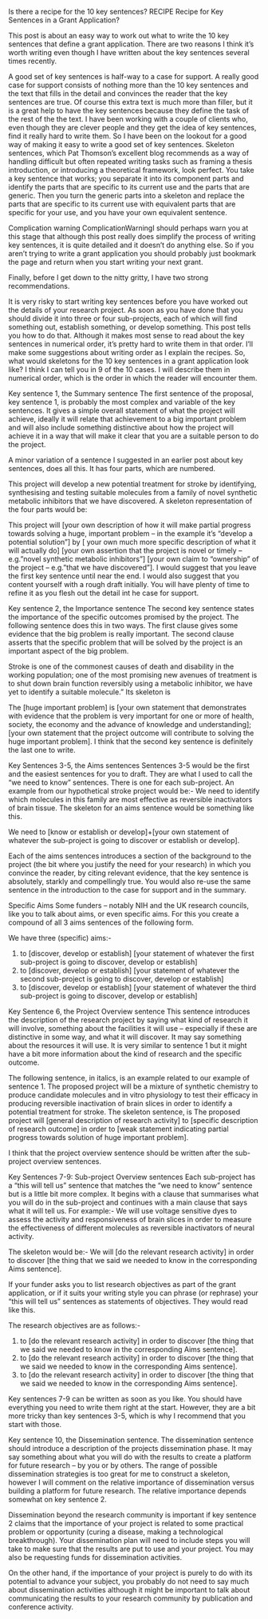 Is there a recipe for the 10 key sentences?
RECIPE
Recipe for Key Sentences in a Grant Application?

This post is about an easy way to work out what to write the 10 key sentences that define a grant application. There are two reasons I think it’s worth writing even though I have written about the key sentences several times recently.

A good set of key sentences is half-way to a case for support. A really good case for support consists of nothing more than the 10 key sentences and the text that fills in the detail and convinces the reader that the key sentences are true. Of course this extra text is much more than filler, but it is a great help to have the key sentences because they define the task of the rest of the the text.
I have been working with a couple of clients who, even though they are clever people and they get the idea of key sentences, find it really hard to write them. So I have been on the lookout for a good way of making it easy to write a good set of key sentences.
Skeleton sentences, which Pat Thomson’s excellent blog recommends as a way of handling difficult but often repeated writing tasks such as framing a thesis introduction, or introducing a theoretical framework, look perfect. You take a key sentence that works; you separate it into its component parts and identify the parts that are specific to its current use and the parts that are generic. Then you turn the generic parts into a skeleton and replace the parts that are specific to its current use with equivalent parts that are specific for your use, and you have your own equivalent sentence.

Complication warning
ComplicationWarningI should perhaps warn you at this stage that although this post really does simplify the process of writing key sentences, it is quite detailed and it doesn’t do anything else. So if you aren’t trying to write a grant application   you should probably just bookmark the page and return when you start writing your next grant.

Finally, before I get down to the nitty gritty, I have two strong recommendations.

It is very risky to start writing key sentences before you have worked out the details of your research project. As soon as you have done that you should divide it into three or four sub-projects, each of which will find something out, establish something, or develop something. This post tells you how to do that.
Although it makes most sense to read about  the key sentences in numerical order, it’s pretty hard to write them in that order. I’ll make some suggestions about writing order as I explain the recipes.
So, what would skeletons for the 10 key sentences in a grant application look like? I think I can tell you in 9 of the 10 cases. I will describe them in numerical order, which is the order in which the reader will encounter them.

Key sentence 1, the Summary sentence
The first sentence of the proposal, key sentence 1, is probably the most complex and variable of the key sentences. It gives a simple overall statement of what the project will achieve, ideally it will relate that achievement to a big important problem and will also include something distinctive about how the project will achieve it in a way that will make it clear that you are a suitable person to do the project.

A minor variation of a sentence I suggested in an earlier post about key sentences, does all this. It has four parts, which are numbered.

This project will develop a new potential treatment for stroke
by identifying, synthesising and testing suitable molecules
from a family of novel synthetic metabolic inhibitors
that we have discovered.
A skeleton representation of the four parts would be:

This project will [your own description of  how it will make partial progress towards solving a  huge, important problem – in the example it’s “develop a potential solution”]
by [ your own much more specific description of what it will actually do]
[your own assertion that the project is novel or timely – e.g.”novel synthetic metabolic inhibitors”]
[your own claim to “ownership” of the project – e.g.”that we have discovered”].
I would suggest that you leave the first key sentence until near the end. I would also suggest that you content yourself with a rough draft initially. You will have plenty of time to refine it as you flesh out the detail int he case for support.

Key sentence 2, the Importance sentence
The second key sentence states the importance of the specific outcomes promised by the project. The following sentence does this in two ways. The first clause gives some evidence that the big problem is really important. The second clause asserts that the specific problem that will be solved by the project is an important aspect of the big problem.

Stroke is one of the commonest causes of death and disability in the working population;
one of the most promising new avenues of treatment is to shut down brain function reversibly using a metabolic inhibitor, we have yet to identify a suitable molecule.”
Its skeleton is

The [huge important problem] is [your own statement that demonstrates with evidence that the problem is very important for one or more of health, society, the economy and the advance of knowledge and understanding];
[your own statement that the project outcome will contribute to solving the huge important problem].
I think that the second key sentence is definitely the last one to write.

Key Sentences 3-5, the Aims sentences
Sentences 3-5 would be the first and the easiest sentences for you to draft. They are what I used to call the “we need to know” sentences. There is one for each sub-project. An example from our hypothetical stroke project would be:- We need to identify which molecules in this family are most effective as reversible inactivators of brain tissue. The skeleton for an aims sentence would be something like this.

We need to [know or establish or develop]+[your own statement of whatever the sub-project is going to discover or establish or develop].

Each of the aims sentences introduces a section of the background to the project (the bit where you justify the need for your research) in which you convince the reader, by citing relevant evidence, that the key sentence is absolutely, starkly and compellingly true. You would also re-use the same sentence in the introduction to the case for support and in the summary.

Specific Aims
Some funders – notably NIH and the UK research councils, like you to talk about aims, or even specific aims. For this you create a compound of all 3  aims sentences of the following form.

We have three (specific) aims:-
1) to [discover, develop or establish] [your statement of whatever the first sub-project is going to discover, develop or establish]
2) to  [discover, develop or establish] [your statement of whatever the second sub-project is going to discover, develop or establish]
3) to  [discover, develop or establish] [your statement of whatever the third sub-project is going to discover, develop or establish]

Key Sentence 6, the Project Overview sentence
This sentence introduces the description of the research project by saying what kind of research it will involve, something about the facilities it will use – especially if these are distinctive in some way, and what it will discover. It may say something about the resources it will use. It is very similar to sentence 1 but it might have a bit more information about the kind of research and the specific outcome.

The following sentence, in italics, is an example related to our example of sentence 1. The proposed project will be a mixture of synthetic chemistry to produce candidate molecules and in vitro physiology to test their efficacy in producing reversible inactivation of brain slices in order to identify a potential treatment for stroke. The skeleton sentence, is The proposed project will [general description of research activity] to [specific description of research outcome] in order to [weak statement indicating partial progress towards solution of huge important problem].

I think that the project overview sentence should be written after the sub-project overview sentences.

Key Sentences 7-9: Sub-project Overview sentences
Each sub-project has a “this will tell us” sentence that matches the “we need to know” sentence but is a little bit more complex. It begins with a clause that summarises what you will do in the sub-project and continues with a main clause that says what it will tell us. For example:- We will use voltage sensitive dyes to assess the activity and responsiveness of brain slices in order to measure the effectiveness of different molecules as reversible inactivators of neural activity.

The skeleton would be:- We will [do the relevant research activity] in order to discover [the thing that we said we needed to know in the corresponding Aims sentence].

If your funder asks you to list research objectives as part of the grant application, or if it suits your writing style you can phrase (or rephrase) your “this will tell us” sentences as statements of objectives. They would read like this.

The research objectives are as follows:-
1) to [do the relevant research activity] in order to discover [the thing that we said we needed to know in the corresponding Aims sentence].
2) to [do the relevant research activity] in order to discover [the thing that we said we needed to know in the corresponding Aims sentence].
3) to [do the relevant research activity] in order to discover [the thing that we said we needed to know in the corresponding Aims sentence].

Key sentences 7-9 can be written as soon as you like. You should have everything you need to write them right at the start. However, they are a bit more tricky than key sentences 3-5, which is why I recommend that you start with those.

Key sentence 10, the Dissemination sentence.
The dissemination sentence should introduce a description of the projects dissemination phase. It may say something about what you will do with the results to create a platform for future research – by you or by others. The range of possible dissemination strategies is too great for me to construct a skeleton, however I will comment on the relative importance of dissemination versus building a platform for future research. The relative importance depends somewhat on key sentence 2.

Dissemination beyond the research community is important if key sentence 2 claims that the importance of your project is related to some practical problem or opportunity (curing a disease, making a technological breakthrough). Your dissemination plan will need to include steps you will take to make sure that the results are put to use and your project. You may also be requesting funds for dissemination activities.

On the other hand, if the importance of your project is purely to do with its potential to advance your subject, you probably do not need to say much about dissemination activities although it might be important to talk about communicating the results to your research community by publication and conference activity.
